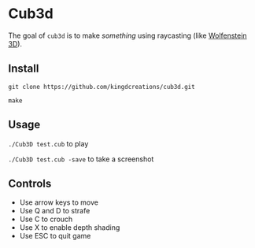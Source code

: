 # Cub3d

The goal of ``cub3d`` is to make *something* using raycasting (like [Wolfenstein 3D](https://fr.wikipedia.org/wiki/Wolfenstein_3D)).

## Install

``git clone https://github.com/kingdcreations/cub3d.git``

``make``

## Usage

``./Cub3D test.cub`` to play

``./Cub3D test.cub -save`` to take a screenshot

## Controls

* Use arrow keys to move
* Use Q and D to strafe
* Use C to crouch
* Use X to enable depth shading
* Use ESC to quit game
